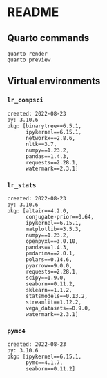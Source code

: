 
# README

## Quarto commands

    quarto render
    quarto preview

## Virtual environments

### `lr_compsci`

    created: 2022-08-23
    py: 3.10.6
    pkg: [binarytree==6.5.1,
          ipykernel==6.15.1,
          networkx==2.8.6,
          nltk==3.7,
          numpy==1.23.2,
          pandas==1.4.3,
          requests==2.28.1,
          watermark==2.3.1]

### `lr_stats`

    created: 2022-08-23
    py: 3.10.6
    pkg: [altair==4.2.0,
          conjugate-prior==0.64,
          ipykernel==6.15.1,
          matplotlib==3.5.3,
          numpy==1.23.2,
          openpyxl==3.0.10,
          pandas==1.4.3,
          pmdarima==2.0.1,
          polars==0.14.6,
          pyarrow==9.0.0,
          requests==2.28.1,
          scipy==1.9.0,
          seaborn==0.11.2,
          sklearn==1.1.2,
          statsmodels==0.13.2,
          streamlit==1.12.2,
          vega_datasets==0.9.0,
          watermark==2.3.1]

### `pymc4`

    created: 2022-08-23
    py: 3.10.6
    pkg: [ipykernel==6.15.1,
          pymc==4.1.7,
          seaborn==0.11.2]
